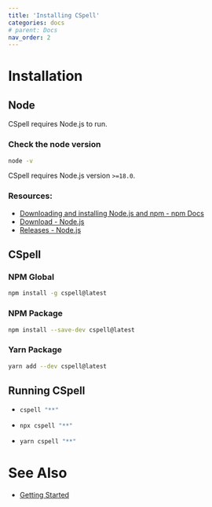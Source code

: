 ```yaml
---
title: 'Installing CSpell'
categories: docs
# parent: Docs
nav_order: 2
---
```


# Installation

## Node

CSpell requires Node.js to run.

### **Check the node version**

```sh
node -v
```

CSpell requires Node.js version `>=18.0`.

### Resources:

- [Downloading and installing Node.js and npm - npm Docs](https://docs.npmjs.com/downloading-and-installing-node-js-and-npm)
- [Download - Node.js](https://nodejs.org/en/download/)
- [Releases - Node.js](https://nodejs.org/en/about/releases/)

## CSpell

### **NPM Global**

```sh
npm install -g cspell@latest
```

### **NPM Package**

```sh
npm install --save-dev cspell@latest
```

### **Yarn Package**

```sh
yarn add --dev cspell@latest
```

## Running CSpell

- ```sh
  cspell "**"
  ```
- ```sh
  npx cspell "**"
  ```
- ```sh
  yarn cspell "**"
  ```

# See Also

- [Getting Started](./getting-started.md)
